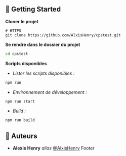 ## :toolbox: Getting Started

**Cloner le projet**

```
# HTTPS
git clone https://github.com/AlxisHenry/cpstest.git
```

**Se rendre dans le dossier du projet**

```bash
cd cpstest
```

**Scripts disponibles**

- *Lister les scripts disponibles :*
```bash
npm run 
```

- *Environnement de développement :*
```bash
npm run start
```

- *Build :*
```bash
npm run build
```

## :wave: Auteurs

* **Alexis Henry** _alias_ [@AlxisHenry](https://github.com/AlxisHenry)
Footer